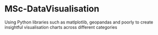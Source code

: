 # MSc-DataVisualisation
Using Python libraries such as matlplotlib, geopandas and poorly to create insightful visualisation charts across different categories
